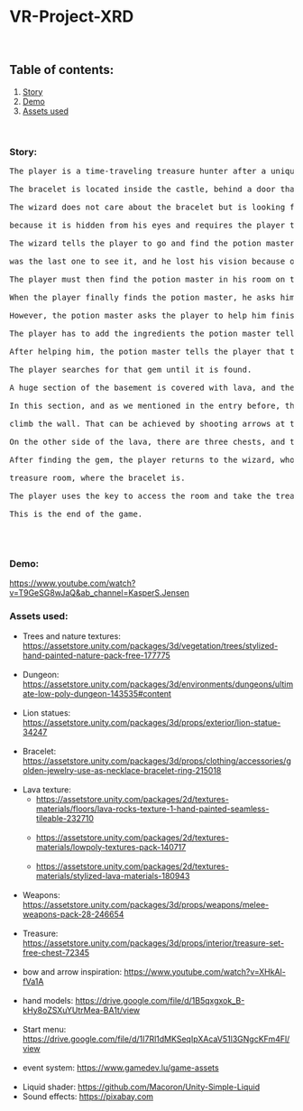 # VR-Project-XRD

<br/>

## Table of contents:
1. [Story](#story)
2. [Demo](#demo)
3. [Assets used](#assets-used)

<br/>

### Story: <br/>
<pre>
The player is a time-traveling treasure hunter after a unique bracelet of great value. 
 
The bracelet is located inside the castle, behind a door that only the castle wizard has the key to.
 
The wizard does not care about the bracelet but is looking for a magical gem he lost and can't find 

because it is hidden from his eyes and requires the player to give it to him.
 
The wizard tells the player to go and find the potion master for information since the potion master 

was the last one to see it, and he lost his vision because of it. 
 
The player must then find the potion master in his room on the lower level. 
 
When the player finally finds the potion master, he asks him for information.
 
However, the potion master asks the player to help him finish his soup first.

The player has to add the ingredients the potion master tells him to add to the soup.

After helping him, the potion master tells the player that the gem is located somewhere in the castle. 
 
The player searches for that gem until it is found. 
 
A huge section of the basement is covered with lava, and the player has to find a creative way to cross it. 
 
In this section, and as we mentioned in the entry before, the player has to utilize his bow and arrows to 

climb the wall. That can be achieved by shooting arrows at the wall and using them to climb to the other side.

On the other side of the lava, there are three chests, and the gem is in one of them. 

After finding the gem, the player returns to the wizard, who manifests the key for the player in front of the

treasure room, where the bracelet is. 

The player uses the key to access the room and take the treasure. 

This is the end of the game.
 </pre>
<br/>


### Demo:
https://www.youtube.com/watch?v=T9GeSG8wJaQ&ab_channel=KasperS.Jensen

### Assets used: <br/>
* Trees and nature textures: https://assetstore.unity.com/packages/3d/vegetation/trees/stylized-hand-painted-nature-pack-free-177775 <br/> <br/>
* Dungeon: https://assetstore.unity.com/packages/3d/environments/dungeons/ultimate-low-poly-dungeon-143535#content <br/> <br/>
* Lion statues: https://assetstore.unity.com/packages/3d/props/exterior/lion-statue-34247 <br/> <br/>
* Bracelet: https://assetstore.unity.com/packages/3d/props/clothing/accessories/golden-jewelry-use-as-necklace-bracelet-ring-215018 <br/> <br/>
* Lava texture: <br/>
  * https://assetstore.unity.com/packages/2d/textures-materials/floors/lava-rocks-texture-1-hand-painted-seamless-tileable-232710 <br/> <br/>
  * https://assetstore.unity.com/packages/2d/textures-materials/lowpoly-textures-pack-140717 <br/> <br/>
  * https://assetstore.unity.com/packages/2d/textures-materials/stylized-lava-materials-180943 <br/> <br/>
* Weapons: https://assetstore.unity.com/packages/3d/props/weapons/melee-weapons-pack-28-246654 <br/> <br/>
* Treasure: https://assetstore.unity.com/packages/3d/props/interior/treasure-set-free-chest-72345 <br/> <br/>
* bow and arrow inspiration: https://www.youtube.com/watch?v=XHkAl-fVa1A <br/> <br/>
* hand models: https://drive.google.com/file/d/1B5qxgxok_B-kHy8oZSXuYUtrMea-BA1t/view <br/> <br/>
* Start menu: https://drive.google.com/file/d/1I7Rl1dMKSeqIpXAcaV51l3GNgcKFm4Fl/view <br/> <br/>
* event system: https://www.gamedev.lu/game-assets <br/> <br/>
* Liquid shader: https://github.com/Macoron/Unity-Simple-Liquid <br/>
* Sound effects: https://pixabay.com <br/>

